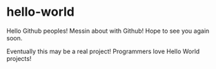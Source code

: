 # hello-world

Hello Github peoples! Messin about with Github! Hope to see you again soon.

Eventually this may be a real project! Programmers love Hello World projects!
